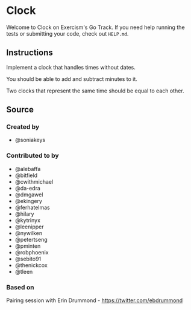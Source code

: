 # Clock

Welcome to Clock on Exercism's Go Track.
If you need help running the tests or submitting your code, check out `HELP.md`.

## Instructions

Implement a clock that handles times without dates.

You should be able to add and subtract minutes to it.

Two clocks that represent the same time should be equal to each other.

## Source

### Created by

- @soniakeys

### Contributed to by

- @alebaffa
- @bitfield
- @cwithmichael
- @da-edra
- @dmgawel
- @ekingery
- @ferhatelmas
- @hilary
- @kytrinyx
- @leenipper
- @nywilken
- @petertseng
- @pminten
- @robphoenix
- @sebito91
- @thenickcox
- @tleen

### Based on

Pairing session with Erin Drummond - https://twitter.com/ebdrummond